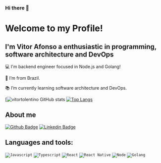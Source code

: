 ### Hi there 👋

<!--
**vitortolentino/vitortolentino** is a ✨ _special_ ✨ repository because its `README.md` (this file) appears on your GitHub profile.

Here are some ideas to get you started:

- 🔭 I’m currently working on ...
- 🌱 I’m currently learning ...
- 👯 I’m looking to collaborate on ...
- 🤔 I’m looking for help with ...
- 💬 Ask me about ...
- 📫 How to reach me: ...
- 😄 Pronouns: ...
- ⚡ Fun fact: ...
-->


# Welcome to my Profile! 

 

## I'm Vitor Afonso a enthusiastic in programming, software architecture and DevOps

 
:computer: I'm backend engineer focused in Node.js and Golang!


:house_with_garden: I’m from Brazil.

:books: I’m currently learning software architecture and DevOps.

[![vitortolentino GitHub stats](https://github-readme-stats.vercel.app/api?username=vitortolentino&show_icons=true&theme=tokyonight)
[![Top Langs](https://github-readme-stats.vercel.app/api/top-langs/?username=vitortolentino&layout=compact&theme=tokyonight)](https://github.com/vitortolentino/github-readme-stats)


## About me
[![Github Badge](https://img.shields.io/badge/-Github-000?style=flat-square&logo=Github&logoColor=white&link=https://github.com/vitortolentino/vitortolentino)](https://github.com/eloiguerra/eloiguerra)
[![Linkedin Badge](https://img.shields.io/badge/-LinkedIn-blue?style=flat-square&logo=Linkedin&logoColor=white&link=https://www.linkedin.com/in/vitor-rodrigues-dev/)](https://www.linkedin.com/in/vitor-rodrigues-dev/)

## Languages and tools: 

<code><img src = "https://img.shields.io/badge/JavaScript-F7DF1E?style=for-the-badge&logo=javascript&logoColor=black" alt = "Javascript" /></code>
<code><img src = "https://img.shields.io/badge/TypeScript-007ACC?style=for-the-badge&logo=typescript&logoColor=white" alt = "Typescript" /></code>
<code><img src = "https://img.shields.io/badge/React-20232A?style=for-the-badge&logo=react&logoColor=61DAFB" alt = "React" /></code>
<code><img src = "https://img.shields.io/badge/React_Native-20232A?style=for-the-badge&logo=react&logoColor=61DAFB" alt = "React Native" /></code>
<code><img src = "https://img.shields.io/badge/Node.js-43853D?style=for-the-badge&logo=node.js&logoColor=white" alt = "Node" /></code>
<code><img src = "https://img.shields.io/badge/Golang-007d9c?style=for-the-badge&logo=go&logoColor=white" alt = "Golang" /></code>
